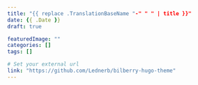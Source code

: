 ```yaml
---
title: "{{ replace .TranslationBaseName "-" " " | title }}"
date: {{ .Date }}
draft: true

featuredImage: ""
categories: []
tags: []

# Set your external url
link: "https://github.com/Lednerb/bilberry-hugo-theme"
---
```

